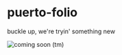 # puerto-folio
buckle up, we're tryin' something new

![coming soon (tm)](../assets/andy-hands.gif)
